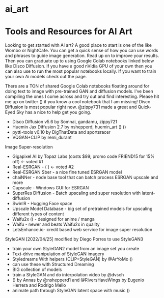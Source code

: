 # ai_art

# Tools and Resources for AI Art

Looking to get started with AI art? A good place to start is one of the    like Wombo or NightCafe. You can get a quick sense of how you can use words and phrases to guide image generation. Read up on    to improve your results. Then you can graduate up to using Google Colab notebooks linked below like Disco Diffusion.  If you have a good nVidia GPU of your own then you can also use    to run the most popular notebooks locally. If you want to train your own Ai models check out the page.

There are a TON of shared Google Colab notebooks floating around for doing text to image with pre-trained GAN and diffusion models. I've been compiling the ones I come across and try out and find interesting. Please hit me up on twitter () if you know a cool notebook that I am missing! Disco Diffusion is most popular right now. @zippy731 made a great  and Quick-Eyed Sky has a nice  to help get you going.

* Disco Diffusion v5.6 by Somnai, gandamu, zippy721
* Huemin Jax Diffusion 2.7 by nshepperd, huemin_art () ()
* pytti-tools v0.10  by DigThatData and sportsracer
* VQGAN+CLIP by remi_durant

Image Super-resolution

* Gigapixel AI by Topaz Labs (costs $99, promo code FRIEND15 for 15% off) <- voted #1
* Real-ESRGAN  - (  ) <- voted #2
* Real-ESRGAN Sber  - a nice fine tuned ESRGAN model
* chaiNNer - node base tool that can batch process ESRGAN upscale and more
* Cupscale - Windows GUI for ESRGAN
* SuperRes Diffusion - Batch upscaling and super resolution with latent-diffusion
* SwinIR - Hugging Face space
* Upscale Model Database - big set of pretrained models for upscaling different types of content
* Waifu2x () - designed for anime / manga
* Waifu - newer and beats Waifu2x in quality
* LetsEnhance.io- credit based web service for image super resolution

StyleGAN
[2022/04/25]  modified by Diego Porres to use StyleGAN3
 - train your own StyleGAN2 model from an image set you create
 - Text-drive manipulation of StyleGAN imagery
 - Styledreams With helpers
 (CLIP+StyleGAN) by @ArYoMo ()
 - can use these with Structured Dreaming
 - BIG collection of models
 - train a StyleGAN and do interpolation video by @dvsch
 - ()
 by Annas
 by @nshepperd1 and @RiversHaveWings
 by Eugenio Herrera and Rodrigo Mello
 - animate path through StyleGAN latent space with music ()

